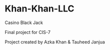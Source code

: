 # Khan-Khan-LLC

Casino Black Jack

Final project for CIS-7

Project created by Azka Khan & Tauheed Janjua
